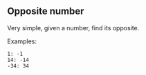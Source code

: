 ## Opposite number

Very simple, given a number, find its opposite.

Examples:

```
1: -1
14: -14
-34: 34
```